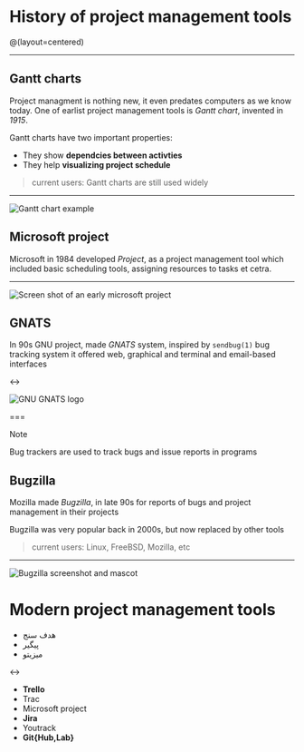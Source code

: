 # History of project management tools
@(layout=centered)

---

## Gantt charts
Project managment is nothing new, it even predates
computers as we know today. One of earlist project management
tools is *Gantt chart*, invented in *1915*.

Gantt charts have two important properties:

- They show **dependcies between activties**
- They help **visualizing project schedule**

> current users: Gantt charts are still used widely

---

![Gantt chart example](history/ganttanatomy.png)

## Microsoft project
Microsoft in 1984 developed *Project*, as a project management tool
which included basic scheduling tools, assigning resources to tasks
et cetra.

---

![Screen shot of an early microsoft project](history/msproject.png)

## GNATS
In 90s GNU project, made *GNATS* system,
inspired by `sendbug(1)` bug tracking system
it offered web, graphical and terminal and email-based interfaces

<->

![GNU GNATS logo](logos/gnats.png)

===

> [!NOTE]
> Bug trackers are used to track bugs and issue reports in programs

## Bugzilla
Mozilla made *Bugzilla*, in late 90s for reports of bugs and project management in their projects

Bugzilla was very popular back in 2000s, but now replaced by other tools

> current users: Linux, FreeBSD, Mozilla, etc

---

![Bugzilla screenshot and mascot](history/bugzilla.gif)

# Modern project management tools

- هدف سنج
- پیگیر
- میزیتو

<->

- **Trello**
- Trac
- Microsoft project
- **Jira**
- Youtrack
- **Git{Hub,Lab}**



